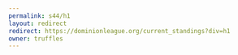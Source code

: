 ```yaml
---
permalink: s44/h1
layout: redirect
redirect: https://dominionleague.org/current_standings?div=h1
owner: truffles
---
```

